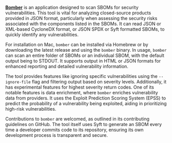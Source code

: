 **[Bomber](https://github.com/devops-kung-fu/bomber)** is an application designed to scan SBOMs for security vulnerabilities. This tool is vital for analyzing closed-source products provided in JSON format, particularly when assessing the security risks associated with the components listed in the SBOMs. It can read JSON or XML-based CycloneDX format, or JSON SPDX or Syft formatted SBOMs, to quickly identify any vulnerabilities.

For installation on Mac, `bomber` can be installed via Homebrew or by downloading the latest release and using the `bomber` binary. In usage, `bomber` can scan an entire folder of SBOMs or an individual SBOM, with the default output being to STDOUT. It supports output in HTML or JSON formats for enhanced reporting and detailed vulnerability information.

The tool provides features like ignoring specific vulnerabilities using the `--ignore-file` flag and filtering output based on severity levels. Additionally, it has experimental features for highest severity return codes. One of its notable features is data enrichment, where `bomber` enriches vulnerability data from providers. It uses the Exploit Prediction Scoring System (EPSS) to predict the probability of a vulnerability being exploited, aiding in prioritizing high-risk vulnerabilities.

Contributions to `bomber` are welcomed, as outlined in its contributing guidelines on GitHub. The tool itself uses Syft to generate an SBOM every time a developer commits code to its repository, ensuring its own development process is transparent and secure.